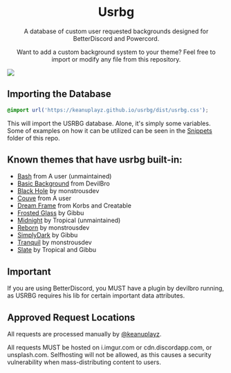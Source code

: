 <h1 align="center">Usrbg</h1>
<p align="center">A database of custom user requested backgrounds designed for BetterDiscord and Powercord.</p>
<p align="center">Want to add a custom background system to your theme? Feel free to import or modify any file from this repository.</p>

![](https://i.imgur.com/dvrQxNh.png)

## Importing the Database

```css
@import url('https://keanuplayz.github.io/usrbg/dist/usrbg.css');
```

This will import the USRBG database. Alone, it's simply some variables. Some of examples on how it can be utilized can be seen in the [Snippets](https://github.com/keanuplayz/usrbg/tree/master/snippets) folder of this repo.

## Known themes that have usrbg built-in:

- [Bash](https://github.com/A-User-s-Discord-Themes/Bash/) from A user (unmaintained)
- [Basic Background](https://github.com/mwittrien/BetterDiscordAddons/tree/master/Themes/BasicBackground) from DevilBro
- [Black Hole](https://github.com/monstrousdev/themes/tree/master/black-hole) by monstrousdev
- [Couve](https://github.com/A-User-s-Discord-Themes/Couve/) from A user
- [Dream Frame](https://github.com/dream-frame/Dream-Frame) from Korbs and Creatable
- [Frosted Glass](https://github.com/gibbu/BetterDiscord-Themes/tree/master/) by Gibbu
- [Midnight](https://tropix126.github.io/BetterDiscordStuff/midnight/) by Tropical (unmaintained)
- [Reborn](http://github.com/monstrousdev/themes/blob/master/phoenix-bundle/) by monstrousdev
- [SimplyDark](https://github.com/gibbu/BetterDiscord-Themes/tree/master/) by Gibbu
- [Tranquil](http://github.com/monstrousdev/themes/blob/master/phoenix-bundle/) by monstrousdev
- [Slate](https://gibbu.github.io/BetterDiscord-Themes/Slate) by Tropical and Gibbu

## Important

If you are using BetterDiscord, you MUST have a plugin by devilbro running, as USRBG requires his lib for certain important data attributes.

## Approved Request Locations

All requests are processed manually by [@keanuplayz](https://github.com/keanuplayz).

All requests MUST be hosted on i.imgur.com or cdn.discordapp.com, or unsplash.com. Selfhosting will not be allowed, as this causes a security vulnerability when mass-distributing content to users.
